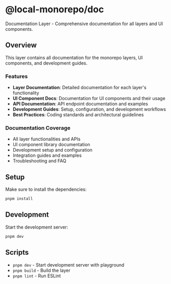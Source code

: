 # @local-monorepo/doc

Documentation Layer - Comprehensive documentation for all layers and UI components.

## Overview

This layer contains all documentation for the monorepo layers, UI components, and development guides.

### Features

- **Layer Documentation**: Detailed documentation for each layer's functionality
- **UI Component Docs**: Documentation for UI components and their usage
- **API Documentation**: API endpoint documentation and examples
- **Development Guides**: Setup, configuration, and development workflows
- **Best Practices**: Coding standards and architectural guidelines

### Documentation Coverage

- All layer functionalities and APIs
- UI component library documentation
- Development setup and configuration
- Integration guides and examples
- Troubleshooting and FAQ

## Setup

Make sure to install the dependencies:

```bash
pnpm install
```

## Development

Start the development server:

```bash
pnpm dev
```

## Scripts

- `pnpm dev` - Start development server with playground
- `pnpm build` - Build the layer
- `pnpm lint` - Run ESLint
